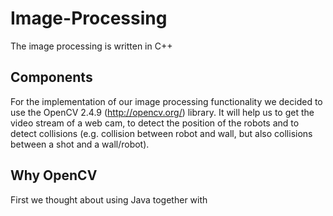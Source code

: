 # Image-Processing
The image processing is written in C++

## Components
For the implementation of our image processing functionality we decided to use the OpenCV 2.4.9 (http://opencv.org/) library. It will help us to get the video stream of a web cam, to detect the position of the robots and to detect collisions (e.g. collision between robot and wall, but also collisions between a shot and a wall/robot).

## Why OpenCV
First we thought about using Java together with 
